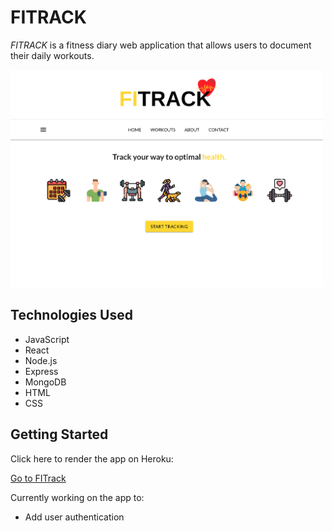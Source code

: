 # FITRACK

*FITRACK* is a fitness diary web application that allows users to document their daily workouts.  

<img src="public/fit-homepage.png" width="500">

## Technologies Used

- JavaScript
- React
- Node.js
- Express
- MongoDB
- HTML
- CSS

## Getting Started

Click here to render the app on Heroku:

[Go to FITrack](https://fitrk.herokuapp.com)


Currently working on the app to:

- Add user authentication




